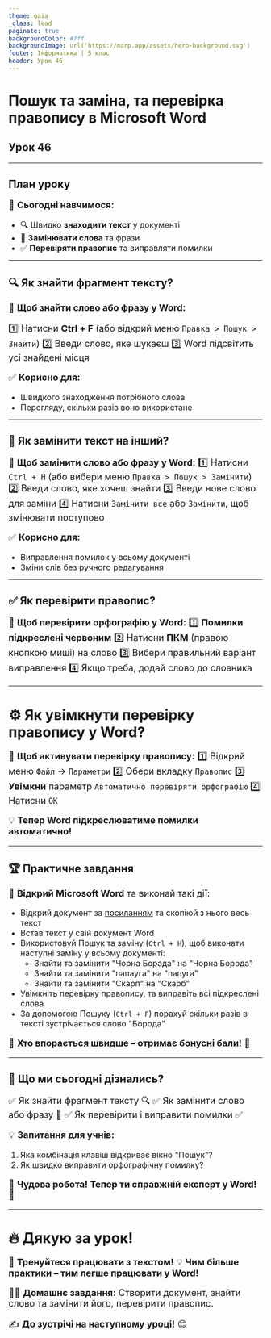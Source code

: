 ```yaml
---
theme: gaia
_class: lead
paginate: true
backgroundColor: #fff
backgroundImage: url('https://marp.app/assets/hero-background.svg')
footer: Інформатика | 5 клас
header: Урок 46
---
```


# Пошук та заміна, та перевірка правопису в Microsoft Word

## Урок 46

---

## План уроку

🎯 **Сьогодні навчимося:**

- 🔍 Швидко **знаходити текст** у документі
- 🔄 **Замінювати слова** та фрази
- ✅ **Перевіряти правопис** та виправляти помилки

---

## 🔍 Як знайти фрагмент тексту?

📌 **Щоб знайти слово або фразу у Word:**

1️⃣ Натисни **Ctrl + F** (або відкрий меню `Правка > Пошук > Знайти`)
2️⃣ Введи слово, яке шукаєш
3️⃣ Word підсвітить усі знайдені місця

✅ **Корисно для:**

- Швидкого знаходження потрібного слова
- Перегляду, скільки разів воно використане

---

## 🔄 Як замінити текст на інший?

📌 **Щоб замінити слово або фразу у Word:**
1️⃣ Натисни `Ctrl + H` (або вибери меню `Правка > Пошук > Замінити`)
2️⃣ Введи слово, яке хочеш знайти
3️⃣ Введи нове слово для заміни
4️⃣ Натисни `Замінити все` або `Замінити`, щоб змінювати поступово

✅ **Корисно для:**

- Виправлення помилок у всьому документі
- Зміни слів без ручного редагування

---

## ✅ Як перевірити правопис?

📌 **Щоб перевірити орфографію у Word:**
1️⃣ **Помилки підкреслені червоним**
2️⃣ Натисни **ПКМ** (правою кнопкою миші) на слово
3️⃣ Вибери правильний варіант виправлення
4️⃣ Якщо треба, додай слово до словника

---

# ⚙ Як увімкнути перевірку правопису у Word?

📌 **Щоб активувати перевірку правопису:**
1️⃣ Відкрий меню `Файл` → `Параметри`
2️⃣ Обери вкладку `Правопис`
3️⃣ **Увімкни** параметр `Автоматично перевіряти орфографію`
4️⃣ Натисни `ОК`

💡 **Тепер Word підкреслюватиме помилки автоматично!**

---

## 🏆 Практичне завдання

<style>
  p {
    font-size: 18px;
  }
  li {
    font-size: 16px;
  }
</style>

🔹 **Відкрий Microsoft Word** та виконай такі дії:

- Відкрий документ за [посиланням](https://docs.google.com/document/d/1uNwRBgx_KpkKw4wOL1eDmue0Eu7q2P9gIsgkREeJxio/edit?usp=sharing) та скопіюй з нього весь текст
- Встав текст у свій документ Word
- Використовуй Пошук та заміну (`Ctrl + H`), щоб виконати наступні заміну у всьому документі:
  - Знайти та замінити "Чорна Борада" на "Чорна Борода"
  - Знайти та замінити "папауга" на "папуга"
  - Знайти та замінити "Скарп" на "Скарб"
- Увімкніть перевірку правопису, та виправіть всі підкреслені слова
- За допомогою Пошуку (`Ctrl + F`) порахуй скільки разів в тексті зустрічається слово "Борода"

🚀 **Хто впорається швидше – отримає бонусні бали!** 🎯

---

## 🎯 Що ми сьогодні дізнались?

✅ Як знайти фрагмент тексту 🔍
✅ Як замінити слово або фразу 🔄
✅ Як перевірити і виправити помилки ✅

💡 **Запитання для учнів:**

1. Яка комбінація клавіш відкриває вікно "Пошук"?
2. Як швидко виправити орфографічну помилку?

🎉 **Чудова робота! Тепер ти справжній експерт у Word!** 🚀

---

# 🔥 Дякую за урок!

📌 **Тренуйтеся працювати з текстом!**
💡 **Чим більше практики – тим легше працювати у Word!**

👨‍🏫 **Домашнє завдання:**
Створити документ, знайти слово та замінити його, перевірити правопис.

✍️ **До зустрічі на наступному уроці!** 😊
